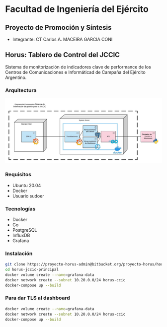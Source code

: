 # Facultad de Ingeniería del Ejército
## Proyecto de Promoción y Síntesis

* Integrante: CT Carlos A. MACEIRA GARCIA CONI

## Horus: Tablero de Control del JCCIC
Sistema de monitorización de indicadores clave de performance de los Centros de Comunicaciones e Informáticad de Campaña del Ejército Argentino.

### Arquitectura
![Arquitectura Horus](./img/Sistema%20de%20Gestión%20Informático%20para%20las%20facilidades%20del%20CCIC%20-%20Arquitectura%20HORUS.jpeg)

### Requisitos
* Ubuntu 20.04
* Docker
* Usuario sudoer

### Tecnologías
* Docker
* Go
* PostgreSQL
* InfluxDB
* Grafana

### Instalación
```bash
git clone https://proyecto-horus-admin@bitbucket.org/proyecto-horus/horus-jccic-principal.git
cd horus-jccic-principal
docker volume create --name=grafana-data
docker network create --subnet 10.20.0.0/24 horus-ccic
docker-compose up --build
```
### Para dar TLS al dashboard
```bash
docker volume create --name=grafana-data
docker network create --subnet 10.20.0.0/24 horus-ccic
docker-compose up --build
```